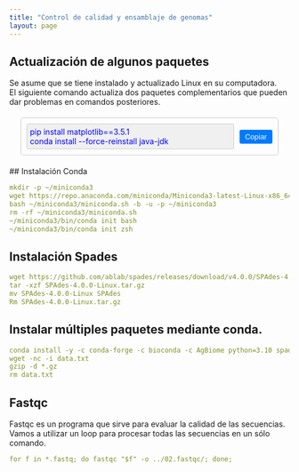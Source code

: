 ```yaml
---
title: "Control de calidad y ensamblaje de genomas"
layout: page
---
```


## Actualización de algunos paquetes
<div> 
<article>
Se asume que se tiene instalado y actualizado Linux en su computadora. <br>
El siguiente comando actualiza dos paquetes complementarios que pueden dar problemas en comandos posteriores.
</article>
<html lang="es">
<head>
<meta charset="UTF-8">
<meta name="viewport" content="width=device-width, initial-scale=1.0">
<title>Copiar Texto</title>
<style>
  .container {
    margin: 20px;
    padding: 10px;
    border: 1px solid #ccc;
    border-radius: 5px;
    display: flex;
    align-items: center;
    gap: 10px; /* Espacio entre el texto y el botón */
  }
  .copy-button {
    padding: 5px 10px;
    background-color: #007bff;
    color: white;
    border: none;
    border-radius: 3px;
    cursor: pointer;
    /* Alineación vertical */
    display: flex;
    align-items: center;
  }
  .fixed-text {
    flex: 1;
    padding: 5px;
    background-color: #f0f0f0;
    border: 1px solid #ccc;
    border-radius: 3px;
    user-select: all; /* Permite seleccionar el texto */
    color: blue; /* Color del texto azul */
    /* Alineación vertical */
    display: flex;
    align-items: center;
  }
</style>
</head>
<body>

<div class="container">
  <div class="fixed-text" id="myText">pip install matplotlib==3.5.1 <br>conda install --force-reinstall java-jdk</div>
  <button class="copy-button" id="copyButton" onclick="copyText()">Copiar</button>
</div>

<script>
function copyText() {
  var copyText = document.getElementById("myText");
  var textArea = document.createElement("textarea");
  textArea.value = copyText.textContent;
  document.body.appendChild(textArea);
  textArea.select();
  document.execCommand("copy");
  document.body.removeChild(textArea);

  var copyButton = document.getElementById("copyButton");
  copyButton.textContent = "Copiado";
  
  // Opcionalmente, puedes volver a cambiar el texto después de un tiempo
  setTimeout(function() {
    copyButton.textContent = "Copiar";
  }, 2000); // Cambia el texto a "Copiar" después de 2 segundos (2000 milisegundos)
}
</script>

</body>
</html>
</div>
## Instalación Conda

```yaml
mkdir -p ~/miniconda3
wget https://repo.anaconda.com/miniconda/Miniconda3-latest-Linux-x86_64.sh -O ~/miniconda3/miniconda.sh
bash ~/miniconda3/miniconda.sh -b -u -p ~/miniconda3
rm -rf ~/miniconda3/miniconda.sh
~/miniconda3/bin/conda init bash
~/miniconda3/bin/conda init zsh
```

## Instalación Spades

```yaml
wget https://github.com/ablab/spades/releases/download/v4.0.0/SPAdes-4.0.0-Linux.tar.gz
tar -xzf SPAdes-4.0.0-Linux.tar.gz
mv SPAdes-4.0.0-Linux SPAdes
Rm SPAdes-4.0.0-Linux.tar.gz
```

## Instalar múltiples paquetes mediante conda.

```yaml
conda install -y -c conda-forge -c bioconda -c AgBiome python=3.10 spades prokka fastqc bbtools trimmomatic quast
wget -nc -i data.txt
gzip -d *.gz
rm data.txt
```
## Fastqc 
Fastqc es un programa que sirve para evaluar la calidad de las secuencias. Vamos a utilizar un loop para procesar todas las secuencias en un sólo comando.

```yaml
for f in *.fastq; do fastqc "$f" -o ../02.fastqc/; done;
```

[jekyll-docs]: http://jekyllrb.com/docs/home
[jekyll-gh]:   https://github.com/jekyll/jekyll
[jekyll-talk]: https://talk.jekyllrb.com/
